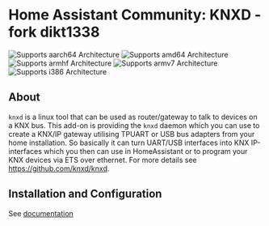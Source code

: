 # Home Assistant Community: KNXD - fork dikt1338

![Supports aarch64 Architecture][aarch64-shield]
![Supports amd64 Architecture][amd64-shield]
![Supports armhf Architecture][armhf-shield]
![Supports armv7 Architecture][armv7-shield]
![Supports i386 Architecture][i386-shield]

## About

`knxd` is a linux tool that can be used as router/gateway to talk to devices on a KNX bus. This add-on is providing the `knxd` daemon which you can use to create a KNX/IP gateway utilising TPUART or USB bus adapters from your home installation. So basically it can turn UART/USB interfaces into KNX IP-interfaces which you then can use in HomeAssistant or to program your KNX devices via ETS over ethernet. For more details see https://github.com/knxd/knxd.

## Installation and Configuration

See [documentation](DOCS.md)

[aarch64-shield]: https://img.shields.io/badge/aarch64-yes-green.svg
[amd64-shield]: https://img.shields.io/badge/amd64-yes-green.svg
[armhf-shield]: https://img.shields.io/badge/armhf-yes-green.svg
[armv7-shield]: https://img.shields.io/badge/armv7-yes-green.svg
[i386-shield]: https://img.shields.io/badge/i386-yes-green.svg
